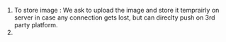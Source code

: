 1. To store image : We ask to upload the image and store it temprairly on server in case any connection gets lost, but can direclty push on 3rd party platform.
2.